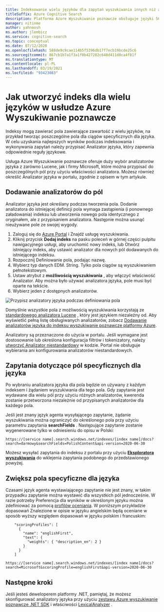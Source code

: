 ```yaml
---
title: Indeksowanie wielu języków dla zapytań wyszukiwania innych niż angielskie
titleSuffix: Azure Cognitive Search
description: Platforma Azure Wyszukiwanie poznawcze obsługuje języki 56, wykorzystując analizatory języka od firmy Microsoft i technologii przetwarzania w języku naturalnym.
manager: nitinme
author: yahnoosh
ms.author: jlembicz
ms.service: cognitive-search
ms.topic: conceptual
ms.date: 07/12/2020
ms.openlocfilehash: 588de9c9cae114b5f5396db17f7ecb19bcde25c6
ms.sourcegitcommit: 867cb1b7a1f3a1f0b427282c648d411d0ca4f81f
ms.translationtype: MT
ms.contentlocale: pl-PL
ms.lasthandoff: 03/19/2021
ms.locfileid: "93423083"
---
```

# <a name="how-to-create-an-index-for-multiple-languages-in-azure-cognitive-search"></a>Jak utworzyć indeks dla wielu języków w usłudze Azure Wyszukiwanie poznawcze

Indeksy mogą zawierać pola zawierające zawartość z wielu języków, na przykład tworząc poszczególne pola dla ciągów specyficznych dla języka. W celu uzyskania najlepszych wyników podczas indeksowania i wykonywania zapytań należy przypisać Analizator języka, który zapewnia odpowiednie reguły językowe. 

Usługa Azure Wyszukiwanie poznawcze oferuje duży wybór analizatorów języka z zarówno Lucene, jak i firmy Microsoft, które można przypisać do poszczególnych pól przy użyciu właściwości analizatora. Możesz również określić Analizator języka w portalu, zgodnie z opisem w tym artykule.

## <a name="add-analyzers-to-fields"></a>Dodawanie analizatorów do pól

Analizator języka jest określany podczas tworzenia pola. Dodanie analizatora do istniejącej definicji pola wymaga zastąpienia (i ponownego załadowania) indeksu lub utworzenia nowego pola identycznego z oryginałem, ale z przypisaniem analizatora. Następnie można usunąć nieużywane pole ze swojej wygody.

1. Zaloguj się do [Azure Portal](https://portal.azure.com) i Znajdź usługę wyszukiwania.
1. Kliknij przycisk **Dodaj indeks** na pasku poleceń w górnej części pulpitu nawigacyjnego usługi, aby uruchomić nowy indeks, lub Otwórz istniejący indeks, aby ustawić analizator dla nowych pól dodawanych do istniejącego indeksu.
1. Rozpocznij Definiowanie pola, podając nazwę.
1. Wybierz typ danych EDM. String. Tylko pola ciągów są wyszukiwaniem pełnotekstowym.
1. Ustaw atrybut z **możliwością wyszukiwania** , aby włączyć właściwość Analizator. Aby można było używać analizatora języka, pole musi być oparte na tekście.
1. Wybierz jeden z dostępnych analizatorów. 

![Przypisz analizatory języka podczas definiowania pola](media/search-language-support/select-analyzer.png "Przypisz analizatory języka podczas definiowania pola")

Domyślnie wszystkie pola z możliwością wyszukiwania korzystają ze [standardowego analizatora Lucene](https://lucene.apache.org/core/6_6_1/core/org/apache/lucene/analysis/standard/StandardAnalyzer.html) , który jest językiem niezależny od. Aby wyświetlić pełną listę obsługiwanych analizatorów, zobacz [Dodawanie analizatorów języka do indeksu wyszukiwanie poznawcze platformy Azure](index-add-language-analyzers.md).

Analizatory są przeznaczone do użycia w portalu. Jeśli wymagane jest dostosowanie lub określona konfiguracja filtrów i tokenizatory, należy [utworzyć Analizator niestandardowy](index-add-custom-analyzers.md) w kodzie. Portal nie obsługuje wybierania ani konfigurowania analizatorów niestandardowych.

## <a name="query-language-specific-fields"></a>Zapytania dotyczące pól specyficznych dla języka

Po wybraniu analizatora języka dla pola będzie on używany z każdym indeksem i żądaniem wyszukiwania dla tego pola. Gdy zapytanie jest wydawane dla wielu pól przy użyciu różnych analizatorów, kwerenda zostanie przetworzona niezależnie od przypisanych analizatorów dla każdego pola.

Jeśli jest znany język agenta wysyłającego zapytanie, żądanie wyszukiwania można ograniczyć do określonego pola przy użyciu parametru zapytania **searchFields** . Następujące zapytanie zostanie wygenerowane tylko w odniesieniu do opisu w Polski:

`https://[service name].search.windows.net/indexes/[index name]/docs?search=darmowy&searchFields=PolishContent&api-version=2020-06-30`

Możesz wysyłać zapytania do indeksu z portalu przy użyciu [**Eksploratora wyszukiwania**](search-explorer.md) do wklejenia zapytania podobnego do przedstawionego powyżej.

## <a name="boost-language-specific-fields"></a>Zwiększ pola specyficzne dla języka

Czasami język agenta wystawiającego zapytanie nie jest znany, w takim przypadku zapytanie można wystawić dla wszystkich pól jednocześnie. W razie potrzeby Preferencja dla wyników w określonym języku można zdefiniować za pomocą [profilów oceniania](index-add-scoring-profiles.md). W poniższym przykładzie dopasowań Znalezione w opisie w języku angielskim będą oceniane w sposób wyższy względem dopasowań w języku polskim i francuskim:

```http
    "scoringProfiles": [
      {
        "name": "englishFirst",
        "text": {
          "weights": { "description_en": 2 }
        }
      }
    ]
```

`https://[service name].search.windows.net/indexes/[index name]/docs?search=Microsoft&scoringProfile=englishFirst&api-version=2020-06-30`

## <a name="next-steps"></a>Następne kroki

Jeśli jesteś deweloperem platformy .NET, pamiętaj, że możesz skonfigurować analizatory języka przy użyciu [zestawu Azure wyszukiwanie poznawcze .NET SDK](https://www.nuget.org/packages/Microsoft.Azure.Search) i właściwości [LexicalAnalyzer](/dotnet/api/azure.search.documents.indexes.models.lexicalanalyzer) .